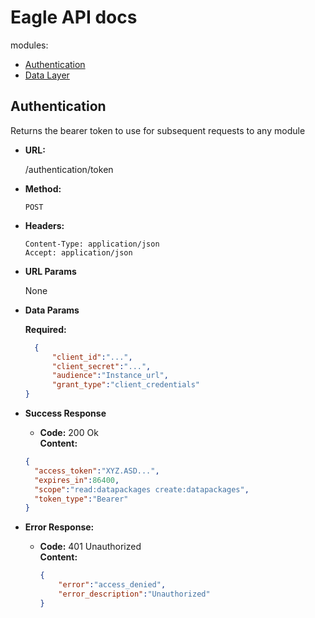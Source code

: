 # Eagle API docs
modules:

* [Authentication](#authentication)
* [Data Layer](data-layer/api.md)

## Authentication
Returns the bearer token to use for subsequent requests to any module

* **URL:**

  /authentication/token

* **Method:**

  `POST`

* **Headers:**

  ```
  Content-Type: application/json
  Accept: application/json
  ```

* **URL Params**

  None

* **Data Params**

  **Required:**

  ```json
	{
		"client_id":"...",
		"client_secret":"...",
		"audience":"Instance_url",
		"grant_type":"client_credentials"
  }
  ```

* **Success Response**

  * **Code:** 200 Ok  
  	 **Content:**

  ```json
  {
    "access_token":"XYZ.ASD...",
    "expires_in":86400,
    "scope":"read:datapackages create:datapackages",
    "token_type":"Bearer"
  }
  ```

* **Error Response:**

  * **Code:** 401 Unauthorized  
    **Content:**

    ```json
    {
    	"error":"access_denied",
    	"error_description":"Unauthorized"
    }
    ```
